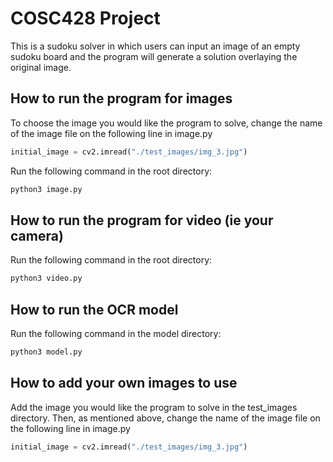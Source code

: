 # COSC428 Project
This is a sudoku solver in which users can input an image of an empty sudoku board 
and the program will generate a solution overlaying the original image.

## How to run the program for images
To choose the image you would like the program to solve, change the name of the image file on the following line in image.py
```python
initial_image = cv2.imread("./test_images/img_3.jpg")
```

Run the following command in the root directory:
```bash
python3 image.py
```

## How to run the program for video (ie your camera)
Run the following command in the root directory:
```bash
python3 video.py
```

## How to run the OCR model
Run the following command in the model directory:
```bash
python3 model.py
```

## How to add your own images to use
Add the image you would like the program to solve in the test_images directory.
Then, as mentioned above, change the name of the image file on the following line in image.py
```python
initial_image = cv2.imread("./test_images/img_3.jpg")
```